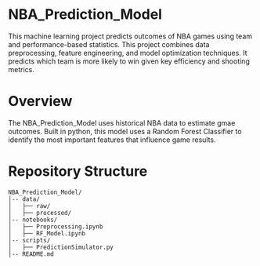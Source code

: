 # NBA_Prediction_Model
This machine learning project predicts outcomes of NBA games using team and performance-based statistics. This project combines data preprocessing, feature engineering, and model optimization techniques. It predicts which team is more likely to win given key efficiency and shooting metrics. 

# Overview
The NBA_Prediction_Model uses historical NBA data to estimate gmae outcomes. Built in python, this model uses a Random Forest Classifier to identify the most important features that influence game results.

# Repository Structure
```
NBA_Prediction_Model/
│-- data/
│   ├── raw/  
│   ├── processed/
│-- notebooks/
│   ├── Preprocessing.ipynb
│   ├── RF_Model.ipynb
│-- scripts/
│   ├── PredictionSimulator.py
│-- README.md
```
